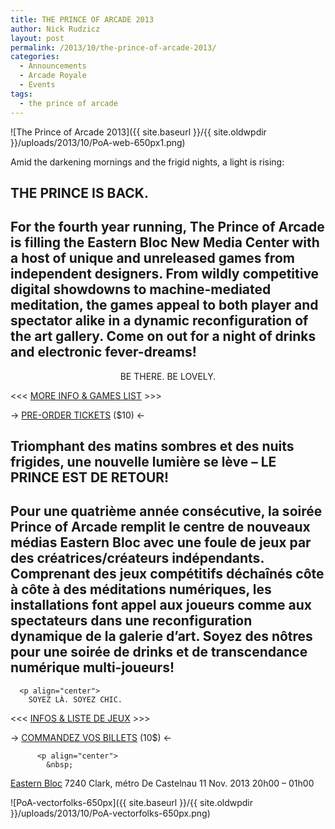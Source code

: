 ```yaml
---
title: THE PRINCE OF ARCADE 2013
author: Nick Rudzicz
layout: post
permalink: /2013/10/the-prince-of-arcade-2013/
categories:
  - Announcements
  - Arcade Royale
  - Events
tags:
  - the prince of arcade
---
```

![The Prince of Arcade 2013]({{ site.baseurl }}/{{ site.oldwpdir }}/uploads/2013/10/PoA-web-650px1.png)



Amid the darkening mornings and the frigid nights, a light is rising:

 THE PRINCE IS BACK.
---
For the fourth year running, The Prince of Arcade is filling the Eastern Bloc New Media Center with a host of unique and unreleased games from independent designers. From wildly competitive digital showdowns to machine-mediated meditation, the games appeal to both player and spectator alike in a dynamic reconfiguration of the art gallery. Come on out for a night of drinks and electronic fever-dreams!
 &nbsp;
 &nbsp;
 &nbsp;
---
  
  <p align="center">
    BE THERE. BE LOVELY.

 <<< <a href="http://prince.mrgs.ca">MORE INFO &#038; GAMES LIST</a> >>>

 &rarr; <a href="https://gum.co/PbIe">PRE-ORDER TICKETS</a> ($10) &larr;



Triomphant des matins sombres et des nuits frigides, une nouvelle lumière se lève –
LE PRINCE EST DE RETOUR!
---
Pour une quatrième année consécutive, la soirée Prince of Arcade remplit le centre de nouveaux médias Eastern Bloc avec une foule de jeux par des créatrices/créateurs indépendants. Comprenant des jeux compétitifs déchaînés côte à côte à des méditations numériques, les installations font appel aux joueurs comme aux spectateurs dans une reconfiguration dynamique de la galerie d&#8217;art. Soyez des nôtres pour une soirée de drinks et de transcendance numérique multi-joueurs!
---
      
      <p align="center">
        SOYEZ LÀ. SOYEZ CHIC.

 <<< <a href="http://prince.mrgs.ca">INFOS &#038; LISTE DE JEUX</a> >>>

 &rarr; <a href="https://gum.co/PbIe">COMMANDEZ VOS BILLETS</a> (10$) &larr;



          <p align="center">
            &nbsp;
 <a href="http://easternbloc.ca/">Eastern Bloc</a>
 7240 Clark, m&eacute;tro De Castelnau
 11 Nov. 2013
 20h00 &#8211; 01h00
 &nbsp;


 ![PoA-vectorfolks-650px]({{ site.baseurl }}/{{ site.oldwpdir }}/uploads/2013/10/PoA-vectorfolks-650px.png)
 &nbsp;
 &nbsp;
 &nbsp;
